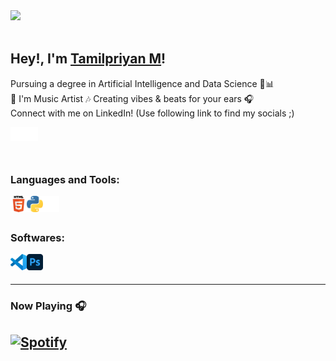 <img src="https://static.vecteezy.com/system/resources/previews/003/026/205/large_2x/mt-logo-monogram-modern-design-template-free-vector.jpg">
<br/>
<br/>

## Hey!, I'm <a href="https://www.linkedin.com/in/tamilpriyan-mt" target="_blank">Tamilpriyan M</a>!
Pursuing a degree in Artificial Intelligence and Data Science 🤖📊 <br>
🎵 I'm Music Artist 🎶 Creating vibes & beats for your ears 🎧<br>
Connect with me on LinkedIn!
(Use following link to find my socials ;)

<a href="https://www.linkedin.com/in/tamilpriyan-mt" target="_blank"><img align="left" alt="Tamilpriyan M | LinkedIn" width="22px" src="https://github.com/Aakarsh-B/trying-repos/blob/master/linkedin.svg" />
<a href="https://www.instagram.com/deviltamizha_mt" target="_blank"><img align="left" alt="Aakarsh B | Instagram" width="22px" src="https://github.com/Aakarsh-B/trying-repos/blob/master/insta.svg" />
</a>

<br />
<br />
<br />


### Languages and Tools:


<a href="https://www.w3.org/html/" target="_blank"><img align="left" alt="HTML5" width="26px" src="https://raw.githubusercontent.com/github/explore/80688e429a7d4ef2fca1e82350fe8e3517d3494d/topics/html/html.png" /></a>
<a href="https://www.python.org" target="_blank"> <img align="left" alt="Python" width="26px" src="https://github.com/Aakarsh-B/trying-repos/blob/master/python-5.svg?raw=true"/> </a>
<img align="left" alt="GitHub" width="26px" src="https://github.com/Tamilpriyan-MT/Tamilpriyan-MT/blob/main/github.svg" />
<br />
<br />
### Softwares:

<img align="left" alt="Visual Studio Code" width="26px" src="https://raw.githubusercontent.com/github/explore/80688e429a7d4ef2fca1e82350fe8e3517d3494d/topics/visual-studio-code/visual-studio-code.png" />
<a href="https://www.photoshop.com/en" target="_blank"> <img align="left" alt="Photoshop" width="26px" src="https://github.com/Aakarsh-B/trying-repos/blob/master/photoshop.png?raw=true"/> </a>

<br />
<br />

---



### Now Playing 🎧

[![Spotify](https://github-readme-remake.vercel.app/api/spotify)](https://open.spotify.com/user/31b77j7jev3oitggmyguhwfejdou)
<br/>
---


